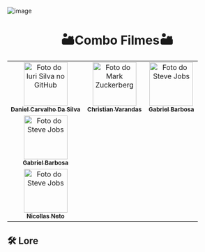 ![image](https://github.com/user-attachments/assets/8684b3f2-5ef2-47f4-a642-c292b3b2cb7d)

# <h1 align="center">🏜️Combo Filmes🏜️</h1>

<div align="center">
  <strong></strong>
</div>
<div align="center">
  
<table>
  <tr>
    <td align="center">
      <a href="#" title="Daniel Carvalho Da Silva">
        <img src="https://pipocamoderna.com.br/storage/2023/07/Oppenheimer-1.jpg" width="100px;" alt="Foto do Iuri Silva no GitHub"/><br>
        <sub>
          <b>Daniel Carvalho Da Silva</b>
        </sub>
      </a>
    </td>
    <td align="center">
      <a href="#" title="Christian Varandas">
        <img src="https://s2.glbimg.com/FUcw2usZfSTL6yCCGj3L3v3SpJ8=/smart/e.glbimg.com/og/ed/f/original/2019/04/25/zuckerberg_podcast.jpg" width="100px;" alt="Foto do Mark Zuckerberg"/><br>
        <sub>
          <b>Christian Varandas</b>
        </sub>
      </a>
    </td>
    <td align="center">
      <a href="#" title="Gabriel Barbosa">
        <img src="https://miro.medium.com/max/360/0*1SkS3mSorArvY9kS.jpg" width="100px;" alt="Foto do Steve Jobs"/><br>
        <sub>
          <b>Gabriel Barbosa</b>
        </sub>
      </a>
    </td>
  </tr>
  <td align="center">
      <a href="#" title="Gabriel Barbosa">
        <img src="https://miro.medium.com/max/360/0*1SkS3mSorArvY9kS.jpg" width="100px;" alt="Foto do Steve Jobs"/><br>
        <sub>
          <b>Gabriel Barbosa</b>
        </sub>
      </a>
    </td>
  </tr>
  <td align="center">
      <a href="#" title="Nicollau">
        <img src="https://encrypted-tbn0.gstatic.com/images?q=tbn:ANd9GcThLcW2FBu1ktNUvcbmmbbZQzfTBXZO1XQdDQ&s" width="100px;" alt="Foto do Steve Jobs"/><br>
        <sub>
          <b>Nicollas Neto</b>
        </sub>
      </a>
    </td>
  </tr>
</table>

</div>

##

## 🛠️ Lore


